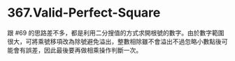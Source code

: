 # 367.Valid-Perfect-Square

跟 #69 的思路差不多，都是利用二分搜值的方式求開根號的數字。由於數字範圍很大，可將乘號移項改為除號避免溢出，整數相除雖不會溢出不過忽略小數點後可能會有誤差，因此最後要再做相乘操作判斷一次。
